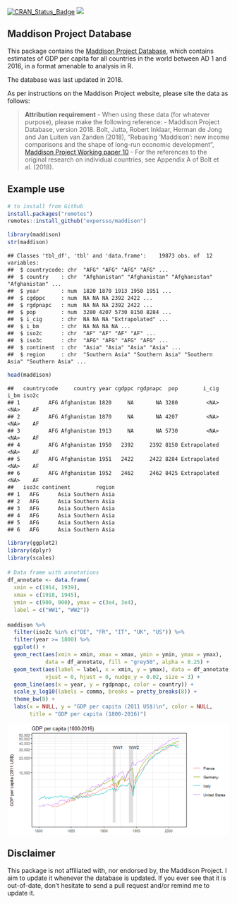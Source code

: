 [![CRAN_Status_Badge](https://www.r-pkg.org/badges/version/maddison)](https://CRAN.R-project.org/package=maddison)
[![](https://cranlogs.r-pkg.org/badges/grand-total/maddison)](https://CRAN.R-project.org/package=maddison)

## Maddison Project Database

This package contains the [Maddison Project
Database](https://www.rug.nl/ggdc/historicaldevelopment/maddison), which
contains estimates of GDP per capita for all countries in the world
between AD 1 and 2016, in a format amenable to analysis in R.

The database was last updated in 2018.

As per instructions on the Maddison Project website, please site the
data as follows:

> **Attribution requirement** - When using these data (for whatever
> purpose), please make the following reference: - Maddison Project
> Database, version 2018. Bolt, Jutta, Robert Inklaar, Herman de Jong
> and Jan Luiten van Zanden (2018), “Rebasing ‘Maddison’: new income
> comparisons and the shape of long-run economic development”, [Maddison
> Project Working paper
> 10](https://www.rug.nl/ggdc/historicaldevelopment/maddison/research) -
> For the references to the original research on individual countries,
> see Appendix A of Bolt et al. (2018).

## Example use

``` r
# to install from Github
install.packages("remotes")
remotes::install_github("expersso/maddison")
```

``` r
library(maddison)
str(maddison)
```

    ## Classes 'tbl_df', 'tbl' and 'data.frame':    19873 obs. of  12 variables:
    ##  $ countrycode: chr  "AFG" "AFG" "AFG" "AFG" ...
    ##  $ country    : chr  "Afghanistan" "Afghanistan" "Afghanistan" "Afghanistan" ...
    ##  $ year       : num  1820 1870 1913 1950 1951 ...
    ##  $ cgdppc     : num  NA NA NA 2392 2422 ...
    ##  $ rgdpnapc   : num  NA NA NA 2392 2422 ...
    ##  $ pop        : num  3280 4207 5730 8150 8284 ...
    ##  $ i_cig      : chr  NA NA NA "Extrapolated" ...
    ##  $ i_bm       : chr  NA NA NA NA ...
    ##  $ iso2c      : chr  "AF" "AF" "AF" "AF" ...
    ##  $ iso3c      : chr  "AFG" "AFG" "AFG" "AFG" ...
    ##  $ continent  : chr  "Asia" "Asia" "Asia" "Asia" ...
    ##  $ region     : chr  "Southern Asia" "Southern Asia" "Southern Asia" "Southern Asia" ...

``` r
head(maddison)
```

    ##   countrycode     country year cgdppc rgdpnapc  pop        i_cig i_bm iso2c
    ## 1         AFG Afghanistan 1820     NA       NA 3280         <NA> <NA>    AF
    ## 2         AFG Afghanistan 1870     NA       NA 4207         <NA> <NA>    AF
    ## 3         AFG Afghanistan 1913     NA       NA 5730         <NA> <NA>    AF
    ## 4         AFG Afghanistan 1950   2392     2392 8150 Extrapolated <NA>    AF
    ## 5         AFG Afghanistan 1951   2422     2422 8284 Extrapolated <NA>    AF
    ## 6         AFG Afghanistan 1952   2462     2462 8425 Extrapolated <NA>    AF
    ##   iso3c continent        region
    ## 1   AFG      Asia Southern Asia
    ## 2   AFG      Asia Southern Asia
    ## 3   AFG      Asia Southern Asia
    ## 4   AFG      Asia Southern Asia
    ## 5   AFG      Asia Southern Asia
    ## 6   AFG      Asia Southern Asia

``` r
library(ggplot2)
library(dplyr)
library(scales)

# Data frame with annotations
df_annotate <- data.frame(
  xmin = c(1914, 1939),
  xmax = c(1918, 1945),
  ymin = c(900, 900), ymax = c(3e4, 3e4),
  label = c("WW1", "WW2"))

maddison %>%
  filter(iso2c %in% c("DE", "FR", "IT", "UK", "US")) %>%
  filter(year >= 1800) %>%
  ggplot() +
  geom_rect(aes(xmin = xmin, xmax = xmax, ymin = ymin, ymax = ymax),
            data = df_annotate, fill = "grey50", alpha = 0.25) +
  geom_text(aes(label = label, x = xmin, y = ymax), data = df_annotate, 
            vjust = 0, hjust = 0, nudge_y = 0.02, size = 3) +
  geom_line(aes(x = year, y = rgdpnapc, color = country)) +
  scale_y_log10(labels = comma, breaks = pretty_breaks(8)) +
  theme_bw(8) +
  labs(x = NULL, y = "GDP per capita (2011 US$)\n", color = NULL,
       title = "GDP per capita (1800-2016)")
```

<img src="man/figures/README-line_plot-1.png" style="display: block; margin: auto;" />

## Disclaimer

This package is not affiliated with, nor endorsed by, the Maddison
Project. I aim to update it whenever the database is updated. If you
ever see that it is out-of-date, don’t hesitate to send a pull request
and/or remind me to update it.

